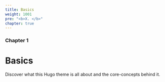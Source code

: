 ```yaml
---
title: Basics
weight: 1001
pre: "<b>X. </b>"
chapter: true
---
```


### Chapter 1

# Basics

Discover what this Hugo theme is all about and the core-concepts behind it.
